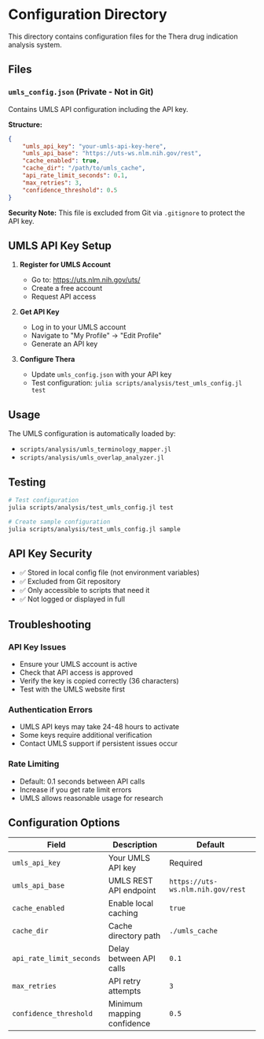 # Configuration Directory

This directory contains configuration files for the Thera drug indication analysis system.

## Files

### `umls_config.json` (Private - Not in Git)
Contains UMLS API configuration including the API key.

**Structure:**
```json
{
    "umls_api_key": "your-umls-api-key-here",
    "umls_api_base": "https://uts-ws.nlm.nih.gov/rest",
    "cache_enabled": true,
    "cache_dir": "/path/to/umls_cache",
    "api_rate_limit_seconds": 0.1,
    "max_retries": 3,
    "confidence_threshold": 0.5
}
```

**Security Note:** This file is excluded from Git via `.gitignore` to protect the API key.

## UMLS API Key Setup

1. **Register for UMLS Account**
   - Go to: https://uts.nlm.nih.gov/uts/
   - Create a free account
   - Request API access

2. **Get API Key**
   - Log in to your UMLS account
   - Navigate to "My Profile" → "Edit Profile"
   - Generate an API key

3. **Configure Thera**
   - Update `umls_config.json` with your API key
   - Test configuration: `julia scripts/analysis/test_umls_config.jl test`

## Usage

The UMLS configuration is automatically loaded by:
- `scripts/analysis/umls_terminology_mapper.jl`
- `scripts/analysis/umls_overlap_analyzer.jl`

## Testing

```bash
# Test configuration
julia scripts/analysis/test_umls_config.jl test

# Create sample configuration
julia scripts/analysis/test_umls_config.jl sample
```

## API Key Security

- ✅ Stored in local config file (not environment variables)
- ✅ Excluded from Git repository
- ✅ Only accessible to scripts that need it
- ✅ Not logged or displayed in full

## Troubleshooting

### API Key Issues
- Ensure your UMLS account is active
- Check that API access is approved
- Verify the key is copied correctly (36 characters)
- Test with the UMLS website first

### Authentication Errors
- UMLS API keys may take 24-48 hours to activate
- Some keys require additional verification
- Contact UMLS support if persistent issues occur

### Rate Limiting
- Default: 0.1 seconds between API calls
- Increase if you get rate limit errors
- UMLS allows reasonable usage for research

## Configuration Options

| Field | Description | Default |
|-------|-------------|---------|
| `umls_api_key` | Your UMLS API key | Required |
| `umls_api_base` | UMLS REST API endpoint | `https://uts-ws.nlm.nih.gov/rest` |
| `cache_enabled` | Enable local caching | `true` |
| `cache_dir` | Cache directory path | `./umls_cache` |
| `api_rate_limit_seconds` | Delay between API calls | `0.1` |
| `max_retries` | API retry attempts | `3` |
| `confidence_threshold` | Minimum mapping confidence | `0.5` |